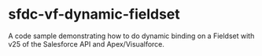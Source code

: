 sfdc-vf-dynamic-fieldset
========================

A code sample demonstrating how to do dynamic binding on a Fieldset with v25 of the Salesforce API and Apex/Visualforce.